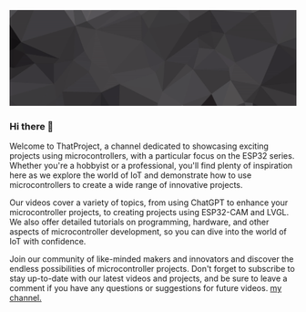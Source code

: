 [![Eric's GitHub Banner](./assets/GitHubHeader.gif)](https://www.that-project.com)

### Hi there 👋

Welcome to ThatProject, a channel dedicated to showcasing exciting projects using microcontrollers, with a particular focus on the ESP32 series. Whether you're a hobbyist or a professional, you'll find plenty of inspiration here as we explore the world of IoT and demonstrate how to use microcontrollers to create a wide range of innovative projects.

Our videos cover a variety of topics, from using ChatGPT to enhance your microcontroller projects, to creating projects using ESP32-CAM and LVGL. We also offer detailed tutorials on programming, hardware, and other aspects of microcontroller development, so you can dive into the world of IoT with confidence.

Join our community of like-minded makers and innovators and discover the endless possibilities of microcontroller projects. Don't forget to subscribe to stay up-to-date with our latest videos and projects, and be sure to leave a comment if you have any questions or suggestions for future videos. [my channel.](https://www.that-project.com)
